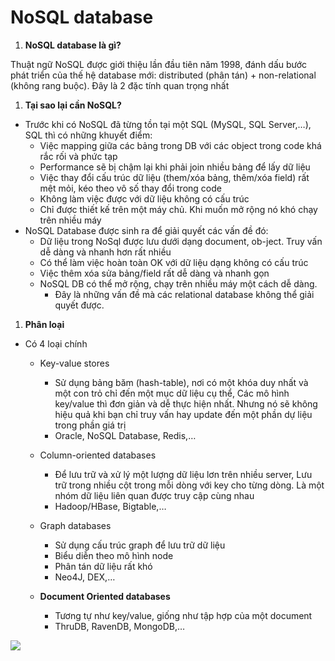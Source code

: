# **NoSQL database**

1. **NoSQL database là gì?**

Thuật ngữ NoSQL được giới thiệu lần đầu tiên năm 1998, đánh dấu bước phát triển của thế hệ database mới: distributed (phân tán) + non-relational (không rang buộc). Đây là 2 đặc tính quan trọng nhất

1. **Tại sao lại cần NoSQL?**

- Trước khi có NoSQL đã từng tồn tại một SQL (MySQL, SQL Server,…), SQL thì có những khuyết điểm:
  - Việc mapping giữa các bảng trong DB với các object trong code khá rắc rối và phức tạp
  - Performance sẽ bị chậm lại khi phải join nhiều bảng để lấy dữ liệu
  - Việc thay đổi cấu trúc dữ liệu (them/xóa bảng, thêm/xóa field) rất mệt mỏi, kéo theo vô số thay đổi trong code
  - Không làm việc được với dữ liệu không có cấu trúc
  - Chỉ được thiết kế trên một máy chủ. Khi muốn mở rộng nó khó chạy trên nhiều máy
- NoSQL Database được sinh ra để giải quyết các vấn đề đó:
  - Dữ liệu trong NoSql được lưu dưới dạng document, ob-ject. Truy vấn dễ dàng và nhanh hơn rất nhiều
  - Có thể làm việc hoàn toàn OK với dữ liệu dạng không có cấu trúc
  - Việc thêm xóa sửa bảng/field rất dễ dàng và nhanh gọn
  - NoSQL DB có thể mở rộng, chạy trên nhiều máy một cách dễ dàng.
    - Đây là những vấn đề mà các relational database không thể giải quyết được.

1. **Phân loại**

- Có 4 loại chính
  - Key-value stores
    - Sử dụng bảng băm (hash-table), nơi có một khóa duy nhất và một con trỏ chỉ đến một mục dữ liệu cụ thể, Các mô hình key/value thì đơn giản và dễ thực hiện nhất. Nhưng nó sẽ không hiệu quả khi bạn chỉ truy vấn hay update đến một phần dự liệu trong phần giá trị
    - Oracle, NoSQL Database, Redis,…
  - Column-oriented databases
    - Để lưu trữ và xử lý một lượng dữ liệu lơn trên nhiều server, Lưu trữ trong nhiều cột trong mỗi dòng với key cho từng dòng. Là một nhóm dữ liệu liên quan được truy cập cùng nhau
    - Hadoop/HBase, Bigtable,…
  - Graph databases
    - Sử dụng cấu trúc graph để lưu trữ dữ liệu
    - Biểu diễn theo mô hình node
    - Phân tán dữ liệu rất khó
    - Neo4J, DEX,…

  - **Document Oriented databases**
    - Tương tự như key/value, giống như tập hợp của một document
    - ThruDB, RavenDB, MongoDB,…

![](RackMultipart20220125-4-1quosie_html_4c0f24597a6be166.png)